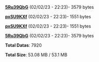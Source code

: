 [**5Ru39QbG**](/data/5Ru39QbG.txt) (02/02/23 - 22:23)- 3579 bytes

[**pxSU9KXf**](/data/pxSU9KXf.txt) (02/02/23 - 22:23)- 1551 bytes

[**pxSU9KXf**](/data/pxSU9KXf.txt) (02/02/23 - 22:23)- 1551 bytes

[**5Ru39QbG**](/data/5Ru39QbG.txt) (02/02/23 - 22:23)- 3579 bytes

**Total Datas**: 7920

**Total Size**: 53.08 MB / 53.1 MB